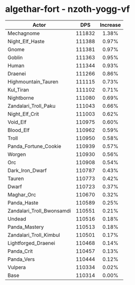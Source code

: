 # algethar-fort - nzoth-yogg-vf
| Actor | DPS | Increase |
|---|:---:|:---:|
|Mechagnome|111832|1.38%|
|Night_Elf_Haste|111388|0.97%|
|Gnome|111381|0.97%|
|Goblin|111363|0.95%|
|Human|111344|0.93%|
|Draenei|111266|0.86%|
|Highmountain_Tauren|111115|0.73%|
|Kul_Tiran|111102|0.71%|
|Nightborne|111080|0.69%|
|Zandalari_Troll_Paku|111043|0.66%|
|Night_Elf_Crit|111003|0.62%|
|Void_Elf|110975|0.60%|
|Blood_Elf|110962|0.59%|
|Troll|110950|0.58%|
|Panda_Fortune_Cookie|110939|0.57%|
|Worgen|110930|0.56%|
|Orc|110908|0.54%|
|Dark_Iron_Dwarf|110787|0.43%|
|Tauren|110773|0.42%|
|Dwarf|110723|0.37%|
|Maghar_Orc|110670|0.32%|
|Panda_Haste|110589|0.25%|
|Zandalari_Troll_Bwonsamdi|110551|0.21%|
|Undead|110516|0.18%|
|Panda_Mastery|110513|0.18%|
|Zandalari_Troll_Kimbul|110501|0.17%|
|Lightforged_Draenei|110468|0.14%|
|Panda_Crit|110457|0.13%|
|Panda_Vers|110444|0.12%|
|Vulpera|110334|0.02%|
|Base|110314|0.00%|
